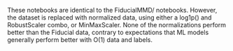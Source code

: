 These notebooks are identical to the FiducialMMD/ notebooks. However, the dataset is replaced with normalized data, using either a log1p() and RobustScaler combo, or MinMaxScaler. None of the normalizations perform better than the Fiducial data, contrary to expectations that ML models generally perform better with O(1) data and labels.